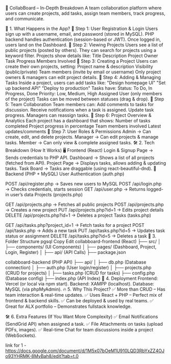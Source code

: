 📌 CollabBoard – In-Depth Breakdown
A team collaboration platform where users can create projects, add tasks, assign team members, track progress, and communicate.

🌟 1. What Happens in the App?
🔹 Step 1: User Registration & Login
Users sign up with a username, email, and password (stored in MySQL).
PHP backend handles authentication (session-based or JWT).
Once logged in, users land on the Dashboard.
🔹 Step 2: Viewing Projects
Users see a list of public projects (posted by others).
They can search for projects using a keyword filter.
Projects show details like:
Title
Description
Project Owner
Task Progress
Members Involved
🔹 Step 3: Creating a Project
Users can create their own projects, setting:
Project name & description
Visibility (public/private)
Team members (invite by email or username)
Only project owners & managers can edit project details.
🔹 Step 4: Adding & Managing Tasks
Inside a project, users can add tasks like:
"Design homepage UI"
"Set up backend API"
"Deploy to production"
Tasks have:
Status: To Do, In Progress, Done
Priority: Low, Medium, High
Assigned User (only members of the project)
Tasks can be moved between statuses (drag & drop).
🔹 Step 5: Team Collaboration
Team members can:
Add comments to tasks for discussion.
Receive notifications when a task is assigned.
Update task progress.
Managers can reassign tasks.
🔹 Step 6: Project Overview & Analytics
Each project has a dashboard that shows:
Number of tasks completed
Project progress in percentage
Team members involved
Latest updates/comments
🔹 Step 7: User Roles & Permissions
Admin → Can create, edit, and delete projects.
Manager → Can edit projects & manage tasks.
Member → Can only view & complete assigned tasks.
🛠 2. Tech Breakdown (How It Works)
🖥️ Frontend (React)
Login & Signup Page → Sends credentials to PHP API.
Dashboard → Shows a list of all projects (fetched from API).
Project Page → Displays tasks, allows adding & updating tasks.
Task Board → Tasks are draggable (using react-beautiful-dnd).
📡 Backend (PHP + MySQL)
User Authentication (auth.php)

POST /api/register.php → Saves new users to MySQL
POST /api/login.php → Checks credentials, starts session
GET /api/user.php → Returns logged-in user’s data
Projects (projects.php)

GET /api/projects.php → Fetches all public projects
POST /api/projects.php → Creates a new project
PUT /api/projects.php?id=1 → Edits project details
DELETE /api/projects.php?id=1 → Deletes a project
Tasks (tasks.php)

GET /api/tasks.php?project_id=1 → Fetch tasks for a project
POST /api/tasks.php → Adds a new task
PUT /api/tasks.php?id=5 → Updates task status or assignment
DELETE /api/tasks.php?id=5 → Deletes a task
📂 3. Folder Structure
pgsql
Copy
Edit
collabboard-frontend (React)
├── src/
│ ├── components/ (UI Components)
│ ├── pages/ (Dashboard, Project, Login, Register)
│ ├── api/ (API Calls)
├── package.json

collabboard-backend (PHP API)
├── api/
│ ├── db.php (Database connection)
│ ├── auth.php (User login/register)
│ ├── projects.php (CRUD for projects)
│ ├── tasks.php (CRUD for tasks)
├── config.php (Database config)
├── index.php (API Index)
🔹 4. Deployment
Frontend: Vercel (or local via npm start).
Backend: XAMPP (localhost).
Database: MySQL (via phpMyAdmin).
🔥 5. Why This Project?
✅ More than CRUD – Has team interaction & real-time updates.
✅ Uses React + PHP – Perfect mix of frontend & backend skills.
✅ Can be deployed & used by real teams.
✅ Great for ALX portfolio – Demonstrates fullstack knowledge.

🛠 6. Extra Features (If You Want More Complexity)
✅ Email Notifications (SendGrid API) when assigned a task.
✅ File Attachments on tasks (upload PDFs, images).
✅ Real-time Chat for team discussions inside a project (WebSockets).

link for 1 - https://docs.google.com/document/d/1M5x07bOeM1U910LQD3RbYxZZ4OJo93YHRMK-8MvBah8/edit?tab=t.0
